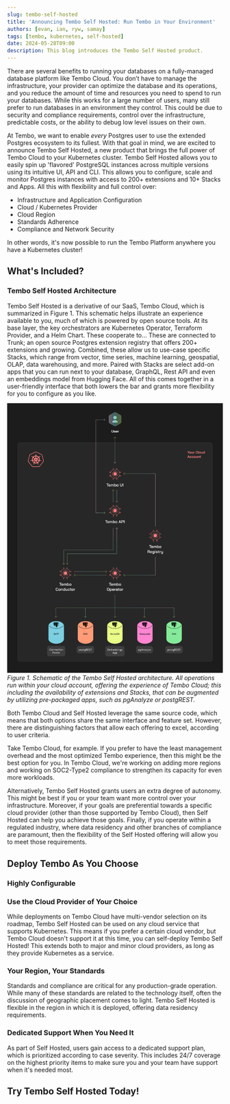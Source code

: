 ```yaml
---
slug: tembo-self-hosted
title: 'Announcing Tembo Self Hosted: Run Tembo in Your Environment'
authors: [evan, ian, ryw, samay]
tags: [tembo, kubernetes, self-hosted]
date: 2024-05-28T09:00
description: This blog introduces the Tembo Self Hosted product.
---
```


There are several benefits to running your databases on a fully-managed database platform like Tembo Cloud. You don’t
have to manage the infrastructure, your provider can optimize the database and its operations, and you reduce the amount
of time and resources you need to spend to run your databases. While this works for a large number of users, many still
prefer to run databases in an environment they control. This could be due to security and compliance requirements,
control over the infrastructure, predictable costs, or the ability to debug low level issues on their own.

At Tembo, we want to enable _every_ Postgres user to use the extended Postgres ecosystem to its fullest. With that goal
in mind, we are excited to announce Tembo Self Hosted, a new product that brings the full power of Tembo Cloud to your
Kubernetes cluster. Tembo Self Hosted allows you to easily spin up 'flavored' PostgreSQL instances across multiple
versions using its intuitive UI, API and CLI. This allows you to configure, scale and monitor Postgres instances with
access to 200+ extensions and 10+ Stacks and Apps. All this with flexibility and full control over:
- Infrastructure and Application Configuration
- Cloud / Kubernetes Provider
- Cloud Region
- Standards Adherence
- Compliance and Network Security

In other words, it's now possible to run the Tembo Platform anywhere you have a Kubernetes cluster!

## What's Included?

### Tembo Self Hosted Architecture
Tembo Self Hosted is a derivative of our SaaS, Tembo Cloud, which is summarized in Figure 1. This schematic helps
illustrate an experience available to you, much of which is powered by open source tools. At its base layer, the key
orchestrators are Kubernetes Operator, Terraform Provider, and a Helm Chart. These cooperate to… These are connected to
Trunk; an open source Postgres extension registry that offers 200+ extensions and growing. Combined, these allow us to
use-case specific Stacks, which range from vector, time series, machine learning, geospatial, OLAP, data warehousing,
and more. Paired with Stacks are select add-on apps that you can run next to your database, GraphQL, Rest API and even
an embeddings model from Hugging Face. All of this comes together in a user-friendly interface that both lowers the bar
and grants more flexibility for you to configure as you like.

![Tembo Self Hosted Architecture](../../../../public/enterprise-software.png)
_Figure 1. Schematic of the Tembo Self Hosted architecture. All operations run within your cloud account, offering the
experience of Tembo Cloud; this including the availability of extensions and Stacks, that can be augmented by utilizing
pre-packaged apps, such as pgAnalyze or postgREST._

Both Tembo Cloud and Self Hosted leverage the same source code, which means that both options share the same interface
and feature set. However, there are distinguishing factors that allow each offering to excel, according to user criteria.

Take Tembo Cloud, for example. If you prefer to have the least management overhead and the most optimized Tembo
experience, then this might be the best option for you. In Tembo Cloud, we're working on adding more regions and working
on SOC2-Type2 compliance to strengthen its capacity  for even more workloads.

Alternatively, Tembo Self Hosted grants users an extra degree of autonomy. This might be best if you or your team want
more control over your infrastructure. Moreover, if your goals are preferential towards a specific cloud provider
(other than those supported by Tembo Cloud), then Self Hosted can help you achieve those goals. Finally, if you operate
within a regulated industry, where data residency and other branches of compliance are paramount, then the flexibility
of the Self Hosted offering will allow you to meet those requirements.

## Deploy Tembo As You Choose

### Highly Configurable

### Use the Cloud Provider of Your Choice
While deployments on Tembo Cloud have multi-vendor selection on its roadmap, Tembo Self Hosted can be used on any cloud
service that supports Kubernetes. This means if you prefer a certain cloud vendor, but Tembo Cloud doesn't support it at
this time, you can self-deploy Tembo Self Hosted! This extends both to major and minor cloud providers, as long as they
provide Kubernetes as a service.

### Your Region, Your Standards
Standards and compliance are critical for any production-grade operation. While many of these standards are related to
the technology itself, often the discussion of geographic placement comes to light. Tembo Self Hosted is flexible in the
region in which it is deployed, offering data residency requirements.

### Dedicated Support When You Need It
As part of Self Hosted, users gain access to a dedicated support plan, which is prioritized according to case severity.
This includes 24/7 coverage on the highest priority items to make sure you and your team have support when it's needed
most.

## Try Tembo Self Hosted Today!
